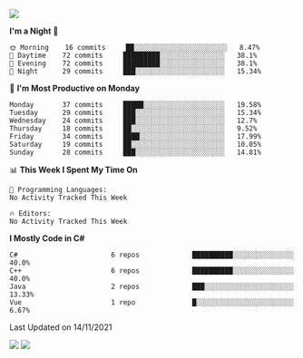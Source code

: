 ![](https://komarev.com/ghpvc/?username=lilpidgey&color=red)
<!--START_SECTION:waka-->
**I'm a Night 🦉** 

```text
🌞 Morning    16 commits     ██░░░░░░░░░░░░░░░░░░░░░░░   8.47% 
🌆 Daytime    72 commits     █████████░░░░░░░░░░░░░░░░   38.1% 
🌃 Evening    72 commits     █████████░░░░░░░░░░░░░░░░   38.1% 
🌙 Night      29 commits     ███░░░░░░░░░░░░░░░░░░░░░░   15.34%

```
📅 **I'm Most Productive on Monday** 

```text
Monday       37 commits     █████░░░░░░░░░░░░░░░░░░░░   19.58% 
Tuesday      29 commits     ███░░░░░░░░░░░░░░░░░░░░░░   15.34% 
Wednesday    24 commits     ███░░░░░░░░░░░░░░░░░░░░░░   12.7% 
Thursday     18 commits     ██░░░░░░░░░░░░░░░░░░░░░░░   9.52% 
Friday       34 commits     ████░░░░░░░░░░░░░░░░░░░░░   17.99% 
Saturday     19 commits     ██░░░░░░░░░░░░░░░░░░░░░░░   10.05% 
Sunday       28 commits     ███░░░░░░░░░░░░░░░░░░░░░░   14.81%

```


📊 **This Week I Spent My Time On** 

```text
💬 Programming Languages: 
No Activity Tracked This Week

🔥 Editors: 
No Activity Tracked This Week

```

**I Mostly Code in C#** 

```text
C#                       6 repos             ██████████░░░░░░░░░░░░░░░   40.0% 
C++                      6 repos             ██████████░░░░░░░░░░░░░░░   40.0% 
Java                     2 repos             ███░░░░░░░░░░░░░░░░░░░░░░   13.33% 
Vue                      1 repo              █░░░░░░░░░░░░░░░░░░░░░░░░   6.67%

```



 Last Updated on 14/11/2021
<!--END_SECTION:waka-->
![](https://hit.yhype.me/github/profile?user_id=42968544)
![](https://komarev.com/ghpvc/?lilpidgey)
